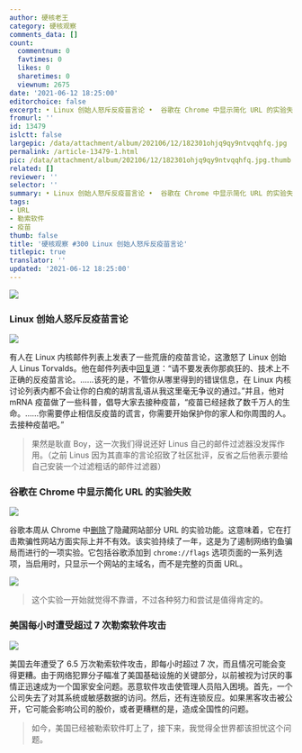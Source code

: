 ```yaml
---
author: 硬核老王
category: 硬核观察
comments_data: []
count:
  commentnum: 0
  favtimes: 0
  likes: 0
  sharetimes: 0
  viewnum: 2675
date: '2021-06-12 18:25:00'
editorchoice: false
excerpt: • Linux 创始人怒斥反疫苗言论 •  谷歌在 Chrome 中显示简化 URL 的实验失败 • 美国每小时遭受超过 7 次勒索软件攻击
fromurl: ''
id: 13479
islctt: false
largepic: /data/attachment/album/202106/12/182301ohjq9qy9ntvqqhfq.jpg
permalink: /article-13479-1.html
pic: /data/attachment/album/202106/12/182301ohjq9qy9ntvqqhfq.jpg.thumb.jpg
related: []
reviewer: ''
selector: ''
summary: • Linux 创始人怒斥反疫苗言论 •  谷歌在 Chrome 中显示简化 URL 的实验失败 • 美国每小时遭受超过 7 次勒索软件攻击
tags:
- URL
- 勒索软件
- 疫苗
thumb: false
title: '硬核观察 #300 Linux 创始人怒斥反疫苗言论'
titlepic: true
translator: ''
updated: '2021-06-12 18:25:00'
---
```


![](/data/attachment/album/202106/12/182301ohjq9qy9ntvqqhfq.jpg)


### Linux 创始人怒斥反疫苗言论


![](/data/attachment/album/202106/12/182315k80wwpno0ww8igcu.jpg)


有人在 Linux 内核邮件列表上发表了一些荒唐的疫苗言论，这激怒了 Linux 创始人 Linus Torvalds。他在邮件列表中[回复](https://lore.kernel.org/lkml/CAHk-=wiB6FJknDC5PMfpkg4gZrbSuC3d391VyReM4Wb0+JYXXA@mail.gmail.com/)道：“请不要发表你那疯狂的、技术上不正确的反疫苗言论。……该死的是，不管你从哪里得到的错误信息，在 Linux 内核讨论列表内都不会让你的白痴的胡言乱语从我这里毫无争议的通过。”并且，他对 mRNA 疫苗做了一些科普，倡导大家去接种疫苗，“疫苗已经拯救了数千万人的生命。……你需要停止相信反疫苗的谎言，你需要开始保护你的家人和你周围的人。去接种疫苗吧。”



> 
> 果然是耿直 Boy，这一次我们得说还好 Linus 自己的邮件过滤器没发挥作用。（之前 Linus 因为其直率的言论招致了社区批评，反省之后他表示要给自己安装一个过滤粗话的邮件过滤器）
> 
> 
> 


### 谷歌在 Chrome 中显示简化 URL 的实验失败


![](/data/attachment/album/202106/12/182331zzdlolfvd4ddl7e2.jpg)


谷歌本周从 Chrome 中[删除](https://therecord.media/google-abandons-experiment-to-show-simplified-domain-urls-in-chrome/)了隐藏网站部分 URL 的实验功能。这意味着，它在打击欺骗性网站方面实际上并不有效。该实验持续了一年，这是为了遏制网络钓鱼骗局而进行的一项实验。它包括谷歌添加到 `chrome://flags` 选项页面的一系列选项，当启用时，只显示一个网站的主域名，而不是完整的页面 URL。


![](/data/attachment/album/202106/12/182342dl01pl641551env0.gif)



> 
> 这个实验一开始就觉得不靠谱，不过各种努力和尝试是值得肯定的。
> 
> 
> 


### 美国每小时遭受超过 7 次勒索软件攻击


![](/data/attachment/album/202106/12/182400jrhxhxffmbgrx7y7.jpg)


美国去年遭受了 6.5 万次勒索软件攻击，即每小时超过 7 次，而且情况可能会变得更糟。由于网络犯罪分子瞄准了美国基础设施的关键部分，以前被视为讨厌的事情正迅速成为一个国家安全问题。恶意软件攻击使管理人员陷入困境。首先，一个公司失去了对其系统或敏感数据的访问。然后，还有连锁反应。如果黑客攻击被公开，它可能会影响公司的股价，或者更糟糕的是，造成全国性的问题。



> 
> 如今，美国已经被勒索软件盯上了，接下来，我觉得全世界都该担忧这个问题。
> 
> 
>